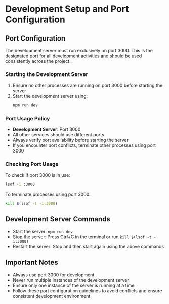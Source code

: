# Development Setup and Port Configuration

## Port Configuration

The development server must run exclusively on port 3000. This is the designated port for all development activities and should be used consistently across the project.

### Starting the Development Server

1. Ensure no other processes are running on port 3000 before starting the server
2. Start the development server using:
   ```bash
   npm run dev
   ```

### Port Usage Policy

- **Development Server**: Port 3000
- All other services should use different ports
- Always verify port availability before starting the server
- If you encounter port conflicts, terminate other processes using port 3000

### Checking Port Usage

To check if port 3000 is in use:
```bash
lsof -i :3000
```

To terminate processes using port 3000:
```bash
kill $(lsof -t -i:3000)
```

## Development Server Commands

- Start the server: `npm run dev`
- Stop the server: Press Ctrl+C in the terminal or run `kill $(lsof -t -i:3000)`
- Restart the server: Stop and then start again using the above commands

## Important Notes

- Always use port 3000 for development
- Never run multiple instances of the development server
- Ensure only one instance of the server is running at a time
- Follow these port configuration guidelines to avoid conflicts and ensure consistent development environment
